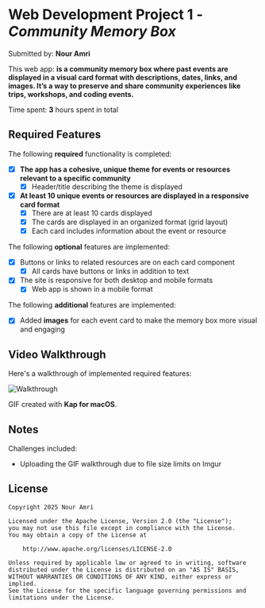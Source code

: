 # Web Development Project 1 - *Community Memory Box*

Submitted by: **Nour Amri**

This web app: **is a community memory box where past events are displayed in a visual card format with descriptions, dates, links, and images. It’s a way to preserve and share community experiences like trips, workshops, and coding events.**

Time spent: **3** hours spent in total

## Required Features

The following **required** functionality is completed:

- [x] **The app has a cohesive, unique theme for events or resources relevant to a specific community**
  - [x] Header/title describing the theme is displayed
- [x] **At least 10 unique events or resources are displayed in a responsive card format**
  - [x] There are at least 10 cards displayed 
  - [x] The cards are displayed in an organized format (grid layout)
  - [x] Each card includes information about the event or resource

The following **optional** features are implemented:

- [x] Buttons or links to related resources are on each card component
  - [x] All cards have buttons or links in addition to text
- [x] The site is responsive for both desktop and mobile formats
  - [x] Web app is shown in a mobile format

The following **additional** features are implemented:

* [x] Added **images** for each event card to make the memory box more visual and engaging

## Video Walkthrough

Here's a walkthrough of implemented required features:

![Walkthrough](https://i.imgur.com/pldceWG.gif)

GIF created with **Kap for macOS**.

## Notes

Challenges included:
* Uploading the GIF walkthrough due to file size limits on Imgur

## License

    Copyright 2025 Nour Amri

    Licensed under the Apache License, Version 2.0 (the "License");
    you may not use this file except in compliance with the License.
    You may obtain a copy of the License at

        http://www.apache.org/licenses/LICENSE-2.0

    Unless required by applicable law or agreed to in writing, software
    distributed under the License is distributed on an "AS IS" BASIS,
    WITHOUT WARRANTIES OR CONDITIONS OF ANY KIND, either express or implied.
    See the License for the specific language governing permissions and
    limitations under the License.
